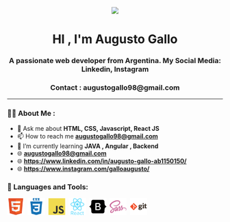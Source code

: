 <div id = "header" align="center">
    <img src="https://media.giphy.com/media/Dh5q0sShxgp13DwrvG/giphy.gif" width="200"/>
    <h1 align="center">HI , I'm Augusto Gallo</h1>
    <h3 align="center">A passionate web developer from Argentina.
        My Social Media: Linkedin, Instagram 
        <h3 align="center">Contact : augustogallo98@gmail.com</h3>
    </h3>
</div>

---

### 👨‍💻 About Me :
- 💬 Ask me about **HTML, CSS, Javascript, React JS**
- 📫 How to reach me **augustogallo98@gmail.com**
- 🌱 I’m currently learning **JAVA , Angular , Backend**
- 🌐 **augustogallo98@gmail.com**
- 🌐 **https://www.linkedin.com/in/augusto-gallo-ab1150150/**
- 🌐 **https://www.instagram.com/galloaugusto/**


<div align="left">
    <h3>🔨 Languages and Tools:</h3>
    <div>
        <img src="https://github.com/devicons/devicon/blob/master/icons/html5/html5-original.svg" title="HTML5" alt="HTML" width="40" height="40"/>&nbsp;
        <img src="https://github.com/devicons/devicon/blob/master/icons/css3/css3-plain-wordmark.svg"  title="CSS3" alt="CSS" width="40" height="40"/>&nbsp;
        <img src="https://github.com/devicons/devicon/blob/master/icons/javascript/javascript-original.svg" title="JavaScript" alt="JavaScript" width="40" height="40"/>&nbsp;
        <img src="https://github.com/devicons/devicon/blob/master/icons/react/react-original-wordmark.svg" title="React" alt="React" width="40" height="40"/>&nbsp;
        <img src="https://github.com/devicons/devicon/blob/master/icons/bootstrap/bootstrap-plain.svg" title="Bootstrap" alt="Bootstrap" width="40" height="40"/>&nbsp;
        <img src="https://github.com/devicons/devicon/blob/master/icons/sass/sass-original.svg" title="Sass" alt="Sass" width="40" height="40"/>&nbsp;
        <img src="https://github.com/devicons/devicon/blob/master/icons/git/git-original-wordmark.svg" title="Git" **alt="Git" width="40" height="40"/>
      </div>
</div>
